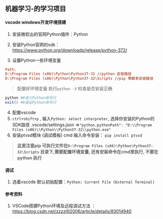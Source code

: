 ﻿## 机器学习-的学习项目

#### vscode windows开发环境搭建
1. 安装微软出的官网Python插件：Python
2. 安装Python官网的sdk： https://www.python.org/downloads/release/python-372/

3. 设置Python一些环境变量
``` ini
Path:
D:\Program Files (x86)\Python\Python37-32 //python 安装路径
D:\Program Files (x86)\Python\Python37-32\Scripts //pip 等脚本安装路径

```
>配置好环境变量 执行`python -V` 检查是否安装正确
``` bash
python ##进入Python命令行
exit() ##退出Python命令行
```
4. 配置vscode 
1. `ctrl+shift+p` , 输入`Python: select interpreter`, 选择你安装的Python的SDK路径 .vscode/settings.json =>`"python.pythonPath": "D:\\Program Files (x86)\\Python\\Python37-32\\python.exe"`
2. 安装ptvsd模块 (调试模板) cmd 输入命令安装： `pip install ptvsd` 
>**这里注意pip 可执行文件在`D:\Program Files (x86)\Python\Python37-32\Scripts` 目录下,需要配置环境变量, 还有安装命令在cmd里执行, 不要在python 执行**

#### 调试
1. 选着vscode 默认初始配置：`Python: Current File (External Terminal)`

#### 参考资料
1. VSCode搭建Python环境及远程调试方法 ：https://blog.csdn.net/zzzzllll2006/article/details/83014940
